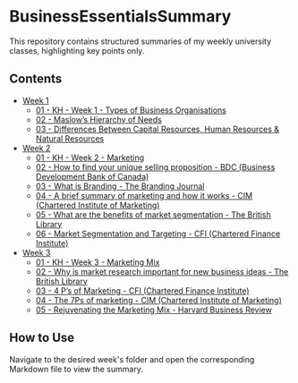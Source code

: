 # BusinessEssentialsSummary
This repository contains structured summaries of my weekly university classes, highlighting key points only.

## Contents

- [Week 1](Week%201/)
  - [01 - KH - Week 1 - Types of Business Organisations](Week%201/01%20-%20KH%20-%20Week%201%20-%20Types%20of%20Business%20Organisations.md)
  - [02 - Maslow’s Hierarchy of Needs](Week%201/02%20-%20Maslow’s%20Hierarchy%20of%20Needs.md)
  - [03 - Differences Between Capital Resources, Human Resources & Natural Resources](Week%201/03%20-%20Differences%20Between%20Capital%20Resources%2C%20Human%20Resources%20%26%20Natural%20Resources.md)
- [Week 2](Week%202/)
  - [01 - KH - Week 2 - Marketing](Week%202/01%20-%20KH%20-%20Week%202%20-%20Marketing.md)
  - [02 - How to find your unique selling proposition - BDC (Business Development Bank of Canada)](Week%202/02%20-%20How%20to%20find%20your%20unique%20selling%20proposition%20-%20BDC%20(Business%20Development%20Bank%20of%20Canada).md)
  - [03 - What is Branding - The Branding Journal](Week%202/03%20-%20What%20is%20Branding%20-%20The%20Branding%20Journal.md)
  - [04 - A brief summary of marketing and how it works - CIM (Chartered Institute of Marketing)](Week%202/04%20-%20A%20brief%20summary%20of%20marketing%20and%20how%20it%20works%20-%20CIM%20(Chartered%20Institute%20of%20Marketing).md)
  - [05 - What are the benefits of market segmentation - The British Library](Week%202/05%20-%20What%20are%20the%20benefits%20of%20market%20segmentation%20-%20The%20British%20Library.md)
  - [06 - Market Segmentation and Targeting - CFI (Chartered Finance Institute)](Week%202/06%20-%20Market%20Segmentation%20and%20Targeting%20-%20CFI%20(Chartered%20Finance%20Institute).md)
- [Week 3](Week%203/)
  - [01 - KH - Week 3 - Marketing Mix](Week%203/01%20-%20KH%20-%20Week%203%20-%20Marketing%20Mix.md)
  - [02 - Why is market research important for new business ideas - The British Library](Week%203/02%20-%20Why%20is%20market%20research%20important%20for%20new%20business%20ideas%20-%20The%20British%20Library.md)
  - [03 - 4 P’s of Marketing - CFI (Chartered Finance Institute)](Week%203/03%20-%204%20P’s%20of%20Marketing%20-%20CFI%20(Chartered%20Finance%20Institute).md)
  - [04 - The 7Ps of marketing - CIM (Chartered Institute of Marketing)](Week%203/04%20-%20The%207Ps%20of%20marketing%20-%20CIM%20(Chartered%20Institute%20of%20Marketing).md)
  - [05 - Rejuvenating the Marketing Mix - Harvard Business Review](Week%203/05%20-%20Rejuvenating%20the%20Marketing%20Mix%20-%20Harvard%20Business%20Review.md)

## How to Use
Navigate to the desired week's folder and open the corresponding Markdown file to view the summary.
